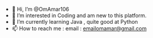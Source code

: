 - 👋 Hi, I’m @OmAmar106
- 👀 I’m interested in Coding and am new to this platform.
- 🌱 I’m currently learning Java , quite good at Python
- 📫 How to reach me : email : emailomamar@gmail.com

